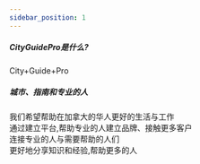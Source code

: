 ```yaml
---
sidebar_position: 1
---
```

##### CityGuidePro是什么?
City+Guide+Pro
##### 城市、指南和专业的人
我们希望帮助在加拿大的华人更好的生活与工作  
通过建立平台,帮助专业的人建立品牌、接触更多客户  
连接专业的人与需要帮助的人们  
更好地分享知识和经验,帮助更多的人
